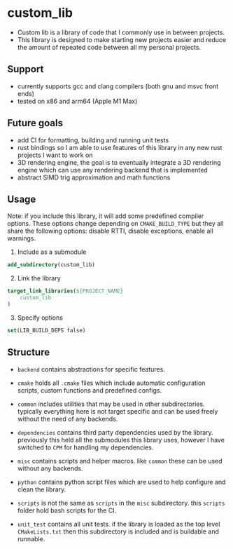 # custom_lib

- Custom lib is a library of code that I commonly use in between projects. 
- This library is designed to make starting new projects easier and reduce the amount of repeated code between all my personal projects.

## Support

- currently supports gcc and clang compilers (both gnu and msvc front ends)
- tested on x86 and arm64 (Apple M1 Max)

## Future goals

- add CI for formatting, building and running unit tests
- rust bindings so I am able to use features of this library in any new rust projects I want to work on
- 3D rendering engine, the goal is to eventually integrate a 3D rendering engine which can use any rendering backend that is implemented
- abstract SIMD trig approximation and math functions

## Usage

Note: if you include this library, it will add some predefined compiler options. These options change depending on `CMAKE_BUILD_TYPE` but they all share the following options: disable RTTI, disable exceptions, enable all warnings.

1) Include as a submodule
```cmake
add_subdirectory(custom_lib)
```

2) Link the library
```cmake
target_link_libraries(${PROJECT_NAME}
    custom_lib
)
```

3) Specify options
```cmake
set(LIB_BUILD_DEPS false)
```

## Structure

- `backend` contains abstractions for specific features.

- `cmake` holds all `.cmake` files which include automatic configuration scripts, custom functions and predefined configs.

- `common` includes utilities that may be used in other subdirectories. typically everything here is not target specific and can be used freely without the need of any backends.

- `dependencies` contains third party dependencies used by the library. previously this held all the submodules this library uses, however I have switched to `CPM` for handling my dependencies. 

- `misc` contains scripts and helper macros. like `common` these can be used without any backends.

- `python` contains python script files which are used to help configure and clean the library.

- `scripts` is not the same as `scripts` in the `misc` subdirectory. this `scripts` folder hold bash scripts for the CI.

- `unit_test` contains all unit tests. if the library is loaded as the top level `CMakeLists.txt` then this subdirectory is included and is buildable and runnable.



